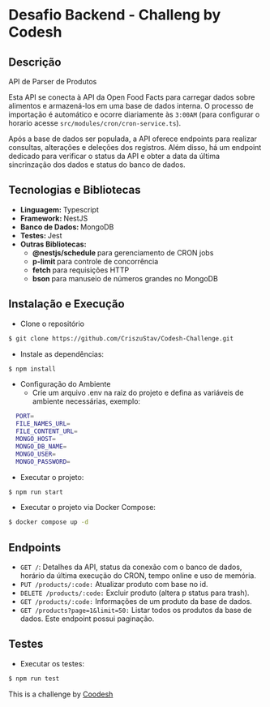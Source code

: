 # Desafio Backend - Challeng by Codesh

## Descrição
API de Parser de Produtos

Esta API se conecta à API da Open Food Facts para carregar dados sobre alimentos e armazená-los em uma base de dados interna. O processo de importação é automático e ocorre diariamente às `3:00AM` (para configurar o horario acesse `src/modules/cron/cron-service.ts`).

Após a base de dados ser populada, a API oferece endpoints para realizar consultas, alterações e deleções dos registros. Além disso, há um endpoint dedicado para verificar o status da API e obter a data da última sincrinzação dos dados e status do banco de dados.


## Tecnologias e Bibliotecas
- <b> Linguagem: </b> Typescript
- <b> Framework: </b> NestJS
- <b> Banco de Dados: </b> MongoDB
- <b> Testes: </b> Jest
- <b> Outras Bibliotecas: </b>
  - <b> @nestjs/schedule </b> para gerenciamento de CRON jobs
  - <b> p-limit </b> para controle de concorrência
  - <b> fetch </b> para requisições HTTP
  - <b> bson </b> para manuseio de números grandes no MongoDB

## Instalação e Execução
- Clone o repositório

```sh
$ git clone https://github.com/CriszuStav/Codesh-Challenge.git
```

- Instale as dependências:
```sh
$ npm install
```

- Configuração do Ambiente
    - Crie um arquivo .env na raiz do projeto e defina as variáveis de ambiente necessárias, exemplo:
```sh
  PORT=
  FILE_NAMES_URL=
  FILE_CONTENT_URL=
  MONGO_HOST=
  MONGO_DB_NAME=
  MONGO_USER=
  MONGO_PASSWORD=
```

-  Executar o projeto:
```sh
$ npm run start
```

- Executar o projeto via Docker Compose:
```sh
$ docker compose up -d
```

## Endpoints

- `GET /`: Detalhes da API, status da conexão com o banco de dados, horário da última execução do CRON, tempo online e uso de memória.
- `PUT /products/:code:` Atualizar produto com base no id.
- `DELETE /products/:code:` Excluir produto (altera p status para trash).
- `GET /products/:code:` Informações de um produto da base de dados.
- `GET /products?page=1&limit=50:` Listar todos os produtos da base de dados. Este endpoint possui paginação.

## Testes
- Executar os testes:
```sh
$ npm run test
```


This is a challenge by <a href="codesh.com">Coodesh</a>